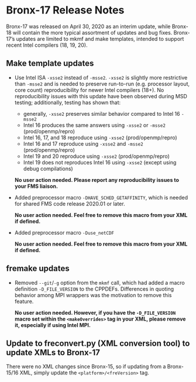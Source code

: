 # Bronx-17 Release Notes

Bronx-17 was released on April 30, 2020 as an interim update, while Bronx-18 will contain the more typical assortment of updates and bug fixes. Bronx-17’s updates are limited to mkmf and make templates, intended to support recent Intel compilers (18, 19, 20).

## Make template updates
* Use Intel ISA `-xsse2` instead of `-msse2`. `-xsse2` is slightly more restrictive than `-msse2` and is needed to preserve run-to-run (e.g. processor layout, core count) reproducibility for newer Intel compilers (18+). No reproducibility issues with this update have been observed during MSD testing; additionally, testing has shown that:
  * generally, `-xsse2` preserves similar behavior compared to Intel 16 `-msse2`
  * Intel 16 produces the same answers using `-xsse2` or `-msse2` (prod/openmp/repro)
  * Intel 16, 17, and 18 reproduce using `-xsse2` (prod/openmp/repro)
  * Intel 16 and 17 reproduce using `-xsse2` and `-msse2` (prod/openmp/repro)
  * Intel 19 and 20 reproduce using `-xsse2` (prod/openmp/repro)
  * Intel 19 does not reproduces Intel 16 using `-xsse2` (except using debug compilations)

  **No user action needed. Please report any reproducibility issues to your FMS liaison.**
* Added preprocessor macro `-DHAVE_SCHED_GETAFFINITY`, which is needed for shared FMS code release 2020.01 or later.

  **No user action needed. Feel free to remove this macro from your XML if defined.**
* Added preprocessor macro `-Duse_netCDF`

  **No user action needed. Feel free to remove this macro from your XML if defined.**

## fremake updates
* Removed `--git`/`-g` option from the `mkmf` call, which had added a macro definition `-D_FILE_VERSION` to the CPPDEFs. Differences in quoting behavior among MPI wrappers was the motivation to remove this feature.

  **No user action needed. However, if you have the `-D_FILE_VERSION` macro set within the `<makeOverrides>` tag in your XML, please remove it, especially if using Intel MPI.**

## Update to freconvert.py (XML conversion tool) to update XMLs to Bronx-17
There were no XML changes since Bronx-15, so if updating from a Bronx-15/16 XML, simply update the `<platform>/<freVersion>` tag.
